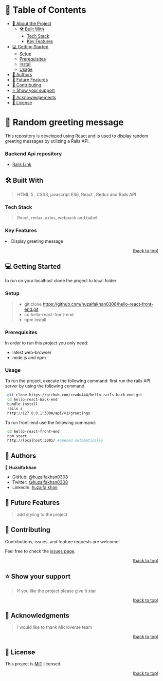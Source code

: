 <a name="readme-top"></a>


# 📗 Table of Contents

- [📖 About the Project](#about-project)
  - [🛠 Built With](#built-with)
    - [Tech Stack](#tech-stack)
    - [Key Features](#key-features)
- [💻 Getting Started](#getting-started)
  - [Setup](#setup)
  - [Prerequisites](#prerequisites)
  - [Install](#install)
  - [Usage](#usage)
- [👥 Authors](#authors)
- [🔭 Future Features](#future-features)
- [🤝 Contributing](#contributing)
- [⭐️ Show your support](#support)
- [🙏 Acknowledgements](#acknowledgements)
- [📝 License](#license)

# 🔢 Random greeting message <a name="about-project"></a>

<p> This repository is developed using React and is used to display random greeting messages by utilizing a Rails API.</p>

### Backend Api repository

- <a href="https://github.com/huzaifakhan0308/hello-rails-back-end">Rails Link</a>


## 🛠 Built With <a name="built-with"> </a>

> HTML 5 , CSS3, javascript ES6, React , Redux and Rails API

### Tech Stack <a name="tech-stack"></a>

> React, redux, axios, webpack and babel

### Key Features <a name="key-features"></a>

 <li>Display greeting message</li>


<p align="right">(<a href="#readme-top">back to top</a>)</p>

## 💻 Getting Started <a name="getting-started"></a>

to run on your localhost clone the project to local folder

### Setup


> - git clone https://github.com/huzaifakhan0308/hello-react-front-end.git
> - cd hello-react-front-end
> - npm install

### Prerequisites

In order to run this project you only need:

- latest web-browser
- node.js and npm

### Usage

To run the project, execute the following command:
first run the rails API server by using the following command:

```sh
 git clone https://github.com/zewdu444/hello-rails-back-end.git
 cd hello-react-back-end
 bundle install
 rails s
 http://127.0.0.1:3000/api/v1/greetings
```
To run front-end use the following command:

```sh
 cd hello-react-front-end
 npm start
 http://localhost:3001/ #opened automatically
```


## 👥 Authors <a name="authors"></a>
👤 **Huzaifa khan**

- GitHub: [@huzaifakhan0308](https://github.com/huzaifakhan0308)
- Twitter: [@huzaifakhan0308](https://twitter.com/home?lang=en)
- LinkedIn: [huzaifa khan](https://www.linkedin.com/in/huzaifa-khan-938140256/)


## 🔭 Future Features <a name="future-features"></a>

>add styling to the project

## 🤝 Contributing <a name="contributing"></a>

Contributions, issues, and feature requests are welcome!

Feel free to check the [issues page](https://github.com/huzaifakhan0308/hello-react-front-end/issues).

<p align="right">(<a href="#readme-top">back to top</a>)</p>

## ⭐️ Show your support <a name="support"></a>

> If you like the project please give it star

<p align="right">(<a href="#readme-top">back to top</a>)</p>

## 🙏 Acknowledgments <a name="acknowledgements"></a>

> I would like to thank Microverse team

<p align="right">(<a href="#readme-top">back to top</a>)</p>

## 📝 License <a name="license"></a>

This project is [MIT](./LICENSE) licensed.

<p align="right">(<a href="#readme-top">back to top</a>)</p>

